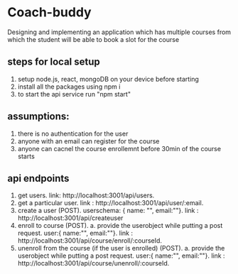 # Coach-buddy

Designing and implementing an application which has multiple courses from which the student will be able to book a slot for the course

## steps for local setup

1. setup node.js, react, mongoDB on your device before starting
2. install all the packages using npm i
3. to start the api service run "npm start"

## assumptions:

1. there is no authentication for the user
2. anyone with an email can register for the course
3. anyone can cacnel the course enrollemnt before 30min of the course starts

## api endpoints

1. get users.
   link: http://localhost:3001/api/users.
2. get a particular user.
   link : http://localhost:3001/api/user/:email.
3. create a user (POST).
   userschema: { name: "", email:""}.
   link : http://localhost:3001/api/createuser
4. enroll to course (POST).
   a. provide the userobject while putting a post request.
   user:{ name:"", email:""}.
   link : http://localhost:3001/api/course/enroll/:courseId.
5. unenroll from the course (if the user is enrolled) (POST).
   a. provide the userobject while putting a post request.
   user:{ name:"", email:""}.
   link : http://localhost:3001/api/course/unenroll/:courseId.
